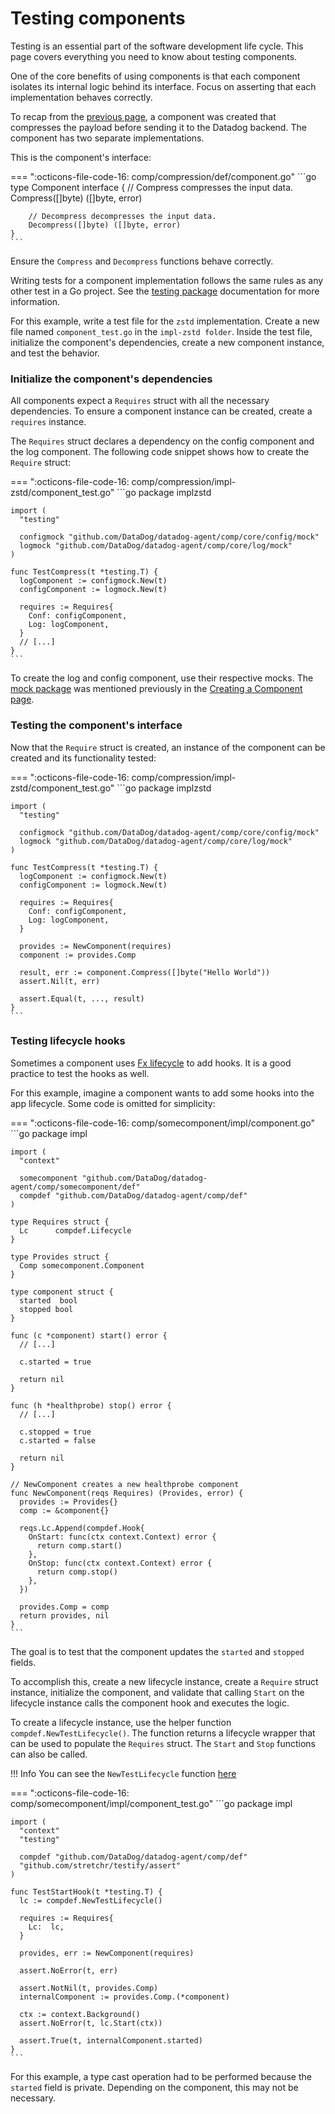 # Testing components

Testing is an essential part of the software development life cycle. This page covers everything you need to know about testing components.

One of the core benefits of using components is that each component isolates its internal logic behind its interface. Focus on asserting that each implementation behaves correctly.

To recap from the [previous page](creating-components.md), a component was created that compresses the payload before sending it to the Datadog backend. The component has two separate implementations.

This is the component's interface:

=== ":octicons-file-code-16: comp/compression/def/component.go"
    ```go
    type Component interface {
        // Compress compresses the input data.
        Compress([]byte) ([]byte, error)

        // Decompress decompresses the input data.
        Decompress([]byte) ([]byte, error)
    }
    ```

Ensure the `Compress` and `Decompress` functions behave correctly.

Writing tests for a component implementation follows the same rules as any other test in a Go project. See the [testing package](https://pkg.go.dev/testing) documentation for more information.

For this example, write a test file for the `zstd` implementation. Create a new file named `component_test.go` in the `impl-zstd folder`. Inside the test file, initialize the component's dependencies, create a new component instance, and test the behavior.

### Initialize the component's dependencies

All components expect a `Requires` struct with all the necessary dependencies. To ensure a component instance can be created, create a `requires` instance.

The `Requires` struct declares a dependency on the config component and the log component. The following code snippet shows how to create the `Require` struct:

=== ":octicons-file-code-16: comp/compression/impl-zstd/component_test.go"
    ```go
    package implzstd
    
    import (
      "testing"

      configmock "github.com/DataDog/datadog-agent/comp/core/config/mock"
      logmock "github.com/DataDog/datadog-agent/comp/core/log/mock"
    )
    
    func TestCompress(t *testing.T) {
      logComponent := configmock.New(t)
      configComponent := logmock.New(t)
      
      requires := Requires{
        Conf: configComponent,
        Log: logComponent,
      }
      // [...]
    }
    ```
    
To create the log and config component, use their respective mocks. The [mock package](creating-components.md#the-mock-folder) was mentioned previously in the [Creating a Component page](creating-components.md).
    

### Testing the component's interface

Now that the `Require` struct is created, an instance of the component can be created and its functionality tested:

=== ":octicons-file-code-16: comp/compression/impl-zstd/component_test.go"
    ```go
    package implzstd
    
    import (
      "testing"

      configmock "github.com/DataDog/datadog-agent/comp/core/config/mock"
      logmock "github.com/DataDog/datadog-agent/comp/core/log/mock"
    )
    
    func TestCompress(t *testing.T) {
      logComponent := configmock.New(t)
      configComponent := logmock.New(t)
      
      requires := Requires{
        Conf: configComponent,
        Log: logComponent,
      }
      
      provides := NewComponent(requires)
      component := provides.Comp
      
      result, err := component.Compress([]byte("Hello World"))
      assert.Nil(t, err)
  
      assert.Equal(t, ..., result)
    }
    ```

### Testing lifecycle hooks

Sometimes a component uses [Fx lifecycle](fx.md#lifecycle) to add hooks. It is a good practice to test the hooks as well. 

For this example, imagine a component wants to add some hooks into the app lifecycle. Some code is omitted for simplicity:

=== ":octicons-file-code-16: comp/somecomponent/impl/component.go"
    ```go
    package impl

    import (
      "context"
      
      somecomponent "github.com/DataDog/datadog-agent/comp/somecomponent/def"
      compdef "github.com/DataDog/datadog-agent/comp/def"
    )

    type Requires struct {
      Lc      compdef.Lifecycle
    }

    type Provides struct {
      Comp somecomponent.Component
    }

    type component struct {
      started  bool
      stopped bool
    }

    func (c *component) start() error {
      // [...]
      
      c.started = true

      return nil
    }

    func (h *healthprobe) stop() error {
      // [...]
      
      c.stopped = true
      c.started = false

      return nil
    }

    // NewComponent creates a new healthprobe component
    func NewComponent(reqs Requires) (Provides, error) {
      provides := Provides{}
      comp := &component{}

      reqs.Lc.Append(compdef.Hook{
        OnStart: func(ctx context.Context) error {
          return comp.start()
        },
        OnStop: func(ctx context.Context) error {
          return comp.stop()
        },
      })

      provides.Comp = comp
      return provides, nil
    }
    ```

The goal is to test that the component updates the `started` and `stopped` fields.

To accomplish this, create a new lifecycle instance, create a `Require` struct instance, initialize the component, and validate that calling `Start` on the lifecycle instance calls the component hook and executes the logic.

To create a lifecycle instance, use the helper function `compdef.NewTestLifecycle()`. The function returns a lifecycle wrapper that can be used to populate the `Requires` struct. The `Start` and `Stop` functions can also be called.

!!! Info 
    You can see the `NewTestLifecycle` function [here](https://github.com/DataDog/datadog-agent/blob/c9395595e34c6a96de9446083b8b1d0423bed991/comp/def/lifecycle_mock.go#L21)

=== ":octicons-file-code-16: comp/somecomponent/impl/component_test.go"
    ```go
    package impl

    import (
      "context"
      "testing"

      compdef "github.com/DataDog/datadog-agent/comp/def"
      "github.com/stretchr/testify/assert"
    )

    func TestStartHook(t *testing.T) {
      lc := compdef.NewTestLifecycle()
      
      requires := Requires{
        Lc:  lc,
      }

      provides, err := NewComponent(requires)

      assert.NoError(t, err)

      assert.NotNil(t, provides.Comp)
      internalComponent := provides.Comp.(*component)

      ctx := context.Background()
      assert.NoError(t, lc.Start(ctx))

      assert.True(t, internalComponent.started)
    }
    ```
    
For this example, a type cast operation had to be performed because the `started` field is private. Depending on the component, this may not be necessary.
